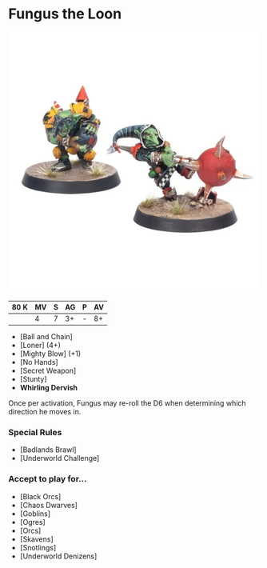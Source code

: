 # Fungus the Loon

![](../media/starplayers/BBFungusTheLoonBomberDribblesnotLead.webp)

| 80 K  | MV | S | AG | P | AV |
| --- | --- | --- | --- | --- | --- |
| | 4 | 7 | 3+ | - | 8+ |

* [Ball and Chain]
* [Loner] (4+)
* [Mighty Blow] (+1)
* [No Hands]
* [Secret Weapon]
* [Stunty]
* **Whirling Dervish**

Once per activation, Fungus may re-roll the D6 when determining which direction he moves in.

### Special Rules
* [Badlands Brawl]
* [Underworld Challenge]

### Accept to play for...
* [Black Orcs]
* [Chaos Dwarves]
* [Goblins]
* [Ogres]
* [Orcs]
* [Skavens]
* [Snotlings]
* [Underworld Denizens]
